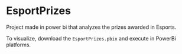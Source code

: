 # EsportPrizes
Project made in power bi that analyzes the prizes awarded in Esports.

To visualize, download the `EsportPrizes.pbix` and execute in PowerBi platforms.
